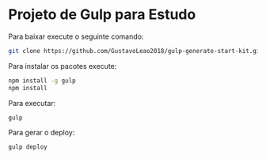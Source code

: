 # Projeto de Gulp para Estudo

Para baixar execute o seguinte comando:
```bash
git clone https://github.com/GustavoLeao2018/gulp-generate-start-kit.git
```

Para instalar os pacotes execute:
```bash
npm install -g gulp  
npm install
```

Para executar:
```bash
gulp
```

Para gerar o deploy:
```bash
gulp deploy
```

